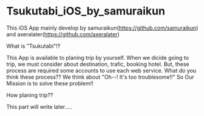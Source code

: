 # Tsukutabi_iOS_by_samuraikun
This iOS App mainly develop by samuraikun(https://github.com/samuraikun) and axeralater(https://github.com/axeralater)

What is "Tsukutabi"!?

 This App is available to planing trip by yourself.
 When we dicide going to trip, we must consider about destination, trafic, booking hotel.
 But, these process are required some accounts to use each web service.
 What do you think these process??
 We think about "Oh--! It's too troublesome!!"
 So Our Mission is to solve these problem!!

How planing trip??

 This part will write later.....
